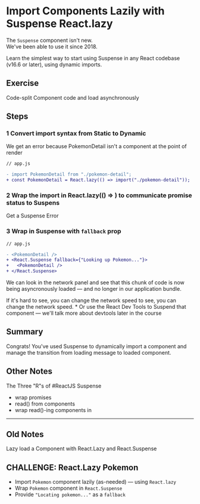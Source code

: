 # Import Components Lazily with Suspense React.lazy

The `Suspense` component isn't new.  
We've been able to use it since 2018.

Learn the simplest way to start using Suspense in any React codebase (v16.6 or later), using dynamic imports.

## Exercise

Code-split Component code and load asynchronously

## Steps

### 1 Convert import syntax from Static to Dynamic

We get an error because PokemonDetail isn't a component at the point of render

```diff
// app.js

- import PokemonDetail from "./pokemon-detail";
+ const PokemonDetail = React.lazy(() => import("./pokemon-detail"));
```

### 2 Wrap the import in React.lazy(() => ) to communicate promise status to Suspens

Get a Suspense Error

### 3 Wrap in Suspense with `fallback` prop

```diff
// app.js

- <PokemonDetail />
+ <React.Suspense fallback={"Looking up Pokemon..."}>
+   <PokemonDetail />
+ </React.Suspense>
```

We can look in the network panel and see that this chunk of code is now being asyncronously loaded — and no longer in our application bundle.

If it's hard to see, you can change the network speed to see, you can change the network speed. \* Or use the React Dev Tools to Suspend that component — we'll talk more about devtools later in the course

## Summary

Congrats! You've used Suspense to dynamically import a component and manage the transition from loading message to loaded component.

## Other Notes

The Three "R"s of #ReactJS Suspense

- wrap promises
- read() from components
- wrap read()-ing components in <Suspense />

---

## Old Notes

Lazy load a Component with React.Lazy and React.Suspense

## CHALLENGE: React.Lazy Pokemon

- Import `Pokemon` component lazily (as-needed) — using `React.lazy`
- Wrap `Pokemon` component in `React.Suspense`
- Provide `"Locating pokemon..."` as a `fallback`
